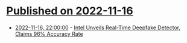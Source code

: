 # [Published on 2022-11-16](index.md)

* [2022-11-16, 22:00:00](https://slashdot.org/story/22/11/16/2153241/intel-unveils-real-time-deepfake-detector-claims-96-accuracy-rate?utm_source=rss1.0mainlinkanon&utm_medium=feed) - [Intel Unveils Real-Time Deepfake Detector, Claims 96% Accuracy Rate](https://slashdot.org/story/22/11/16/2153241/intel-unveils-real-time-deepfake-detector-claims-96-accuracy-rate?utm_source=rss1.0mainlinkanon&utm_medium=feed)
